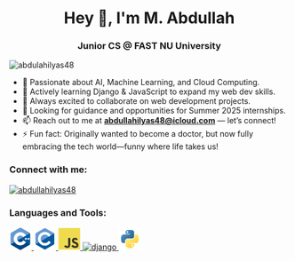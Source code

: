 <h1 align="center">Hey 👋, I'm M. Abdullah</h1>
<h3 align="center">Junior CS @ FAST NU University</h3>

<p align="left"> <img src="https://komarev.com/ghpvc/?username=abdulahilyas48&label=Profile%20views&color=0e75b6&style=flat" alt="abdulahilyas48" /> </p>


- 👀 Passionate about AI, Machine Learning, and Cloud Computing.
- 🌱 Actively learning Django & JavaScript to expand my web dev skills.
- 💼 Always excited to collaborate on web development projects.
- 🎯 Looking for guidance and opportunities for Summer 2025 internships.
- 📫 Reach out to me at **abdullahilyas48@icloud.com** — let’s connect!
- ⚡ Fun fact: Originally wanted to become a doctor, but now fully embracing the tech world—funny where life takes us!

<h3 align="left">Connect with me:</h3>
<p align="left">
<a href="https://www.linkedin.com/in/m-abdullah-bb7412298/" target="blank"><img align="center" src="https://raw.githubusercontent.com/rahuldkjain/github-profile-readme-generator/master/src/images/icons/Social/linked-in-alt.svg" alt="abdullahilyas48" height="30" width="40" /></a>
</p>

<h3 align="left">Languages and Tools:</h3>
<p align="left">
  <a href="https://www.w3schools.com/cpp/" target="_blank" rel="noreferrer"> <img src="https://raw.githubusercontent.com/devicons/devicon/master/icons/cplusplus/cplusplus-original.svg" alt="cplusplus" width="40" height="40"/> </a> 
  <a href="https://www.cprogramming.com/" target="_blank" rel="noreferrer"> <img src="https://raw.githubusercontent.com/devicons/devicon/master/icons/c/c-original.svg" alt="c" width="40" height="40"/> </a> 
  <a href="https://developer.mozilla.org/en-US/docs/Web/JavaScript" target="_blank" rel="noreferrer"> <img src="https://raw.githubusercontent.com/devicons/devicon/master/icons/javascript/javascript-original.svg" alt="javascript" width="40" height="40"/> </a> 
  <a href="https://www.djangoproject.com/" target="_blank" rel="noreferrer"> <img src="https://www.djangoproject.com/m/img/logos/django-logo-negative.svg" alt="django" width="40" height="40"/> </a> 
  <a href="https://www.python.org" target="_blank" rel="noreferrer"> <img src="https://raw.githubusercontent.com/devicons/devicon/master/icons/python/python-original.svg" alt="python" width="40" height="40"/> </a>
</p>
